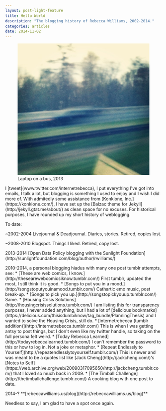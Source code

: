 ```yaml
---
layout: post-light-feature
title: Hello World
description: "The blogging history of Rebecca Williams, 2002-2014."
categories: articles
date: 2014-11-02
---
```

<figure>
	<img src="/images/blur.jpg">
	<figcaption>Laptop on a bus, 2013</figcaption>
</figure>
I [tweet](www.twitter.com/internetrebecca), I put everything I've got into emails, I talk a lot, but blogging is something I used to enjoy and I wish I did more of. With admitedly some assistance from [Konklone, Inc.](https://konklone.com/), I have set up the [Balzac theme for Jekyll](http://jekyll.gtat.me/about/) as clean space for no excuses. For historical purposes, I have rounded up my short history of weblogging. 

To date:

<p> ~2002-2004 Livejournal & Deadjournal. Diaries, stories. Retired, copies lost. </p>
<p> ~2008-2010 Blogspot. Things I liked. Retired, copy lost. </p>
<p> 2013-2014 [Open Data Policy blogging with the Sunlight Foundation](http://sunlightfoundation.com/blog/author/rwilliams/) </p>
<p> 2010-2014, a personal blogging hiadus with many one post tumblr attempts, see: 
	* [These are web comics, I know.](http://thesearewebcomicsiknow.tumblr.com/) First tumblr, updated the most, I still think it is good. 
	* [Songs to put you in a mood.](http://songstoputyouinamood.tumblr.com/) Cathartic emo music, post break-up. 
	* [Songs to pick you up.](http://songstopickyouup.tumblr.com/) Same. 
	* [Housing Crisis Solutions](http://housingcrisissolutions.tumblr.com/) I am listing this for transparency purposes, I never added anything, but I had a lot of [delicious bookmarks](https://delicious.com/thisisdumbiknow/tag_bundle/PlanningThesis) and I wanted to solve the Housing Crisis, still do. 
	* [internetrebecca (tumblr addition)](http://internetrebecca.tumblr.com/) This is when I was getting antsy to post things, but I don't even like my twitter handle, so taking on the full persona felt weird. 
	* [Today Rebecca Learned](http://todayrebeccalearned.tumblr.com/) I can't remember the password to this or how to log in. Not a joke or metaphor.  
	* [Repeat Endlessly to Yourself](http://repeatendlesslytoyourself.tumblr.com/) This is newer and was meant to be a quotes list like [Jack Cheng](http://jackcheng.com/)'s [Notes to Self](https://web.archive.org/web/20090317095650/http://jackcheng.tumblr.com/) that I loved so much back in 2009. 
	* [The Timball Challenge](http://thetimballchallenge.tumblr.com/) A cooking blog with one post to date.</p>
<p> 2014-? **[rebeccawilliams.us/blog](http://rebeccawilliams.us/blog)** </p>

Needless to say, I am glad to have a spot once again.


